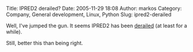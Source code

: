 Title: IPRED2 derailed?
Date: 2005-11-29 18:08
Author: markos
Category: Company, General development, Linux, Python
Slug: ipred2-derailed

Well, I've jumped the gun. It seems IPRED2 has been
[derailed](http://wiki.ffii.org/Ipred2En) (at least for a while).

Still, better this than being right.

